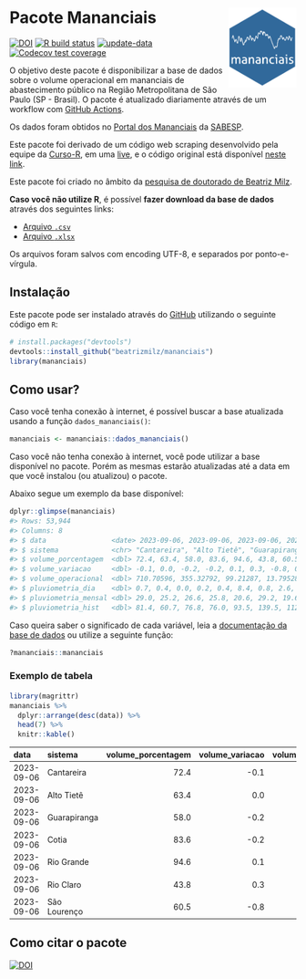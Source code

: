 
<!-- README.md is generated from README.Rmd. Please edit that file -->

# Pacote Mananciais <img src="man/figures/hexlogo.png" align="right" width = "120px"/>

<!-- badges: start -->

[![DOI](https://zenodo.org/badge/DOI/10.5281/zenodo.4733056.svg)](https://doi.org/10.5281/zenodo.4733056)
[![R build
status](https://github.com/beatrizmilz/mananciais/workflows/R-CMD-check/badge.svg)](https://github.com/beatrizmilz/mananciais/actions)
[![update-data](https://github.com/beatrizmilz/mananciais/actions/workflows/2-update_data.yaml/badge.svg)](https://github.com/beatrizmilz/mananciais/actions/workflows/2-update_data.yaml)
[![Codecov test
coverage](https://codecov.io/gh/beatrizmilz/mananciais/branch/master/graph/badge.svg)](https://codecov.io/gh/beatrizmilz/mananciais?branch=master)
<!-- badges: end -->

O objetivo deste pacote é disponibilizar a base de dados sobre o volume
operacional em mananciais de abastecimento público na Região
Metropolitana de São Paulo (SP - Brasil). O pacote é atualizado
diariamente através de um workflow com [GitHub
Actions](https://github.com/beatrizmilz/mananciais/actions).

Os dados foram obtidos no [Portal dos
Mananciais](http://mananciais.sabesp.com.br/Situacao) da
[SABESP](http://site.sabesp.com.br/site/Default.aspx).

Este pacote foi derivado de um código web scraping desenvolvido pela
equipe da [Curso-R](https://www.curso-r.com/), em uma
[live](https://youtu.be/jvZIxrMmOcQ), e o código original está
disponível [neste
link](https://github.com/curso-r/lives/blob/master/drafts/20200730_scraper_sabesp.R).

Este pacote foi criado no âmbito da [pesquisa de doutorado de Beatriz
Milz](https://beatrizmilz.github.io/tese/).

**Caso você não utilize R**, é possível **fazer download da base de
dados** através dos seguintes links:

- [Arquivo
  `.csv`](https://github.com/beatrizmilz/mananciais/raw/master/inst/extdata/mananciais.csv)
- [Arquivo
  `.xlsx`](https://github.com/beatrizmilz/mananciais/blob/master/inst/extdata/mananciais.xlsx?raw=true)

Os arquivos foram salvos com encoding UTF-8, e separados por
ponto-e-vírgula.

## Instalação

Este pacote pode ser instalado através do [GitHub](https://github.com/)
utilizando o seguinte código em `R`:

``` r
# install.packages("devtools")
devtools::install_github("beatrizmilz/mananciais")
library(mananciais)
```

## Como usar?

Caso você tenha conexão à internet, é possível buscar a base atualizada
usando a função `dados_mananciais()`:

``` r
mananciais <- mananciais::dados_mananciais() 
```

Caso você não tenha conexão à internet, você pode utilizar a base
disponível no pacote. Porém as mesmas estarão atualizadas até a data em
que você instalou (ou atualizou) o pacote.

Abaixo segue um exemplo da base disponível:

``` r
dplyr::glimpse(mananciais)
#> Rows: 53,944
#> Columns: 8
#> $ data                <date> 2023-09-06, 2023-09-06, 2023-09-06, 2023-09-06, 2…
#> $ sistema             <chr> "Cantareira", "Alto Tietê", "Guarapiranga", "Cotia…
#> $ volume_porcentagem  <dbl> 72.4, 63.4, 58.0, 83.6, 94.6, 43.8, 60.5, 72.5, 63…
#> $ volume_variacao     <dbl> -0.1, 0.0, -0.2, -0.2, 0.1, 0.3, -0.8, 0.0, -0.1, …
#> $ volume_operacional  <dbl> 710.70596, 355.32792, 99.21287, 13.79528, 106.1783…
#> $ pluviometria_dia    <dbl> 0.7, 0.4, 0.0, 0.2, 0.4, 8.4, 0.8, 2.6, 1.6, 0.8, …
#> $ pluviometria_mensal <dbl> 29.0, 25.2, 26.6, 25.8, 20.6, 29.2, 19.6, 28.3, 24…
#> $ pluviometria_hist   <dbl> 81.4, 60.7, 76.8, 76.0, 93.5, 139.5, 112.8, 81.4, …
```

Caso queira saber o significado de cada variável, leia a [documentação
da base de
dados](https://beatrizmilz.github.io/mananciais/reference/mananciais.html)
ou utilize a seguinte função:

``` r
?mananciais::mananciais
```

### Exemplo de tabela

``` r
library(magrittr)
mananciais %>% 
  dplyr::arrange(desc(data)) %>% 
  head(7) %>%
  knitr::kable()
```

| data       | sistema      | volume_porcentagem | volume_variacao | volume_operacional | pluviometria_dia | pluviometria_mensal | pluviometria_hist |
|:-----------|:-------------|-------------------:|----------------:|-------------------:|-----------------:|--------------------:|------------------:|
| 2023-09-06 | Cantareira   |               72.4 |            -0.1 |          710.70596 |              0.7 |                29.0 |              81.4 |
| 2023-09-06 | Alto Tietê   |               63.4 |             0.0 |          355.32792 |              0.4 |                25.2 |              60.7 |
| 2023-09-06 | Guarapiranga |               58.0 |            -0.2 |           99.21287 |              0.0 |                26.6 |              76.8 |
| 2023-09-06 | Cotia        |               83.6 |            -0.2 |           13.79528 |              0.2 |                25.8 |              76.0 |
| 2023-09-06 | Rio Grande   |               94.6 |             0.1 |          106.17832 |              0.4 |                20.6 |              93.5 |
| 2023-09-06 | Rio Claro    |               43.8 |             0.3 |            5.98281 |              8.4 |                29.2 |             139.5 |
| 2023-09-06 | São Lourenço |               60.5 |            -0.8 |           53.72418 |              0.8 |                19.6 |             112.8 |

## Como citar o pacote

[![DOI](https://zenodo.org/badge/DOI/10.5281/zenodo.4733056.svg)](https://doi.org/10.5281/zenodo.4733056)
